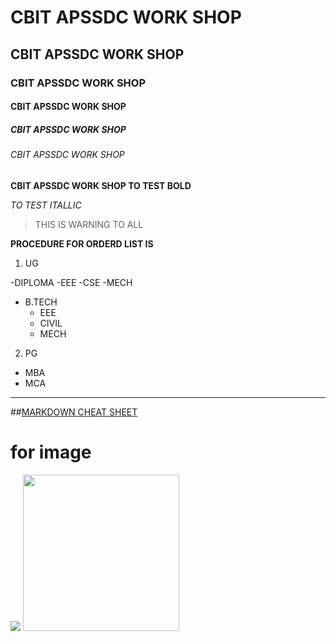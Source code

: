 # CBIT APSSDC WORK SHOP
## CBIT APSSDC WORK SHOP
### CBIT APSSDC WORK SHOP
#### CBIT APSSDC WORK SHOP
##### CBIT APSSDC WORK SHOP
###### CBIT APSSDC WORK SHOP
**CBIT APSSDC WORK SHOP TO TEST BOLD**

*TO TEST ITALLIC*
> THIS IS WARNING TO ALL

**PROCEDURE FOR ORDERD LIST IS**
1. UG

  -DIPLOMA
    -EEE
    -CSE
    -MECH
  - B.TECH
    - EEE
    - CIVIL
    - MECH
    
2. PG
  - MBA
  - MCA
  
  
--------------------------------------------------------------------------------------------------------------------------------------
  
  
##[MARKDOWN CHEAT SHEET](https://www.markdownguide.org/cheat-sheet/)

# for image


<img src="https://www.apssdc.in/home/images/apssdc_final.png">



<img src="https://www.apssdc.in/home/images/apssdc_final.png" width="250px" height="250px">
